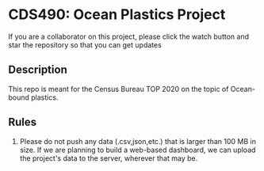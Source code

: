 # CDS490: Ocean Plastics Project
If you are a collaborator on this project, please click the watch button and star the repository so that you can get updates

## Description
This repo is meant for the Census Bureau TOP 2020 on the topic of Ocean-bound plastics.

## Rules

1. Please do not push any data (.csv,json,etc.) that is larger than 100 MB in size. If we are planning to build a web-based dashboard, we can upload the project's data to the server, wherever that may be.
